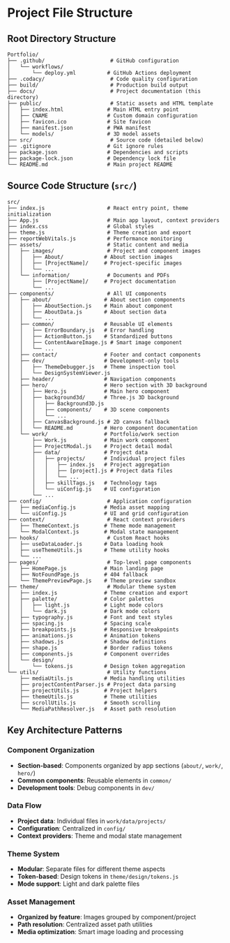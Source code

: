 # Project File Structure

## Root Directory Structure

```
Portfolio/
├── .github/                     # GitHub configuration
│   └── workflows/
│       └── deploy.yml          # GitHub Actions deployment
├── .codacy/                     # Code quality configuration
├── build/                       # Production build output
├── docs/                        # Project documentation (this directory)
├── public/                      # Static assets and HTML template
│   ├── index.html              # Main HTML entry point
│   ├── CNAME                   # Custom domain configuration
│   ├── favicon.ico             # Site favicon
│   ├── manifest.json           # PWA manifest
│   └── models/                 # 3D model assets
├── src/                         # Source code (detailed below)
├── .gitignore                  # Git ignore rules
├── package.json                # Dependencies and scripts
├── package-lock.json           # Dependency lock file
└── README.md                   # Main project README
```

## Source Code Structure (`src/`)

```
src/
├── index.js                    # React entry point, theme initialization
├── App.js                      # Main app layout, context providers
├── index.css                   # Global styles
├── theme.js                    # Theme creation and export
├── reportWebVitals.js          # Performance monitoring
├── assets/                     # Static content and media
│   ├── images/                 # Project and component images
│   │   ├── About/             # About section images
│   │   ├── [ProjectName]/     # Project-specific images
│   │   └── ...
│   └── information/            # Documents and PDFs
│       ├── [ProjectName]/     # Project documentation
│       └── ...
├── components/                 # All UI components
│   ├── about/                 # About section components
│   │   ├── AboutSection.js    # Main about component
│   │   ├── AboutData.js       # About section data
│   │   └── ...
│   ├── common/                # Reusable UI elements
│   │   ├── ErrorBoundary.js   # Error handling
│   │   ├── ActionButton.js    # Standardized buttons
│   │   ├── ContentAwareImage.js # Smart image component
│   │   └── ...
│   ├── contact/               # Footer and contact components
│   ├── dev/                   # Development-only tools
│   │   ├── ThemeDebugger.js   # Theme inspection tool
│   │   └── DesignSystemViewer.js
│   ├── header/                # Navigation components
│   ├── hero/                  # Hero section with 3D background
│   │   ├── Hero.js            # Main hero component
│   │   ├── background3d/      # Three.js 3D background
│   │   │   ├── Background3D.js
│   │   │   ├── components/    # 3D scene components
│   │   │   └── ...
│   │   ├── CanvasBackground.js # 2D canvas fallback
│   │   └── README.md          # Hero component documentation
│   └── work/                  # Portfolio/work section
│       ├── Work.js            # Main work component
│       ├── ProjectModal.js    # Project detail modal
│       ├── data/              # Project data
│       │   ├── projects/      # Individual project files
│       │   │   ├── index.js   # Project aggregation
│       │   │   ├── [project].js # Project data files
│       │   │   └── ...
│       │   ├── skillTags.js   # Technology tags
│       │   └── uiConfig.js    # UI configuration
│       └── ...
├── config/                     # Application configuration
│   ├── mediaConfig.js         # Media asset mapping
│   └── uiConfig.js            # UI and grid configuration
├── context/                    # React context providers
│   ├── ThemeContext.js        # Theme mode management
│   └── ModalContext.js        # Modal state management
├── hooks/                      # Custom React hooks
│   ├── useDataLoader.js       # Data loading hook
│   ├── useThemeUtils.js       # Theme utility hooks
│   └── ...
├── pages/                      # Top-level page components
│   ├── HomePage.js            # Main landing page
│   ├── NotFoundPage.js        # 404 fallback
│   └── ThemePreviewPage.js    # Theme preview sandbox
├── theme/                      # Modular theme system
│   ├── index.js               # Theme creation and export
│   ├── palette/               # Color palettes
│   │   ├── light.js           # Light mode colors
│   │   └── dark.js            # Dark mode colors
│   ├── typography.js          # Font and text styles
│   ├── spacing.js             # Spacing scale
│   ├── breakpoints.js         # Responsive breakpoints
│   ├── animations.js          # Animation tokens
│   ├── shadows.js             # Shadow definitions
│   ├── shape.js               # Border radius tokens
│   ├── components.js          # Component overrides
│   └── design/
│       └── tokens.js          # Design token aggregation
└── utils/                      # Utility functions
    ├── mediaUtils.js          # Media handling utilities
    ├── projectContentParser.js # Project data parsing
    ├── projectUtils.js        # Project helpers
    ├── themeUtils.js          # Theme utilities
    ├── scrollUtils.js         # Smooth scrolling
    └── MediaPathResolver.js   # Asset path resolution
```

## Key Architecture Patterns

### Component Organization
- **Section-based**: Components organized by app sections (`about/`, `work/`, `hero/`)
- **Common components**: Reusable elements in `common/`
- **Development tools**: Debug components in `dev/`

### Data Flow
- **Project data**: Individual files in `work/data/projects/`
- **Configuration**: Centralized in `config/`
- **Context providers**: Theme and modal state management

### Theme System
- **Modular**: Separate files for different theme aspects
- **Token-based**: Design tokens in `theme/design/tokens.js`
- **Mode support**: Light and dark palette files

### Asset Management
- **Organized by feature**: Images grouped by component/project
- **Path resolution**: Centralized asset path utilities
- **Media optimization**: Smart image loading and processing
